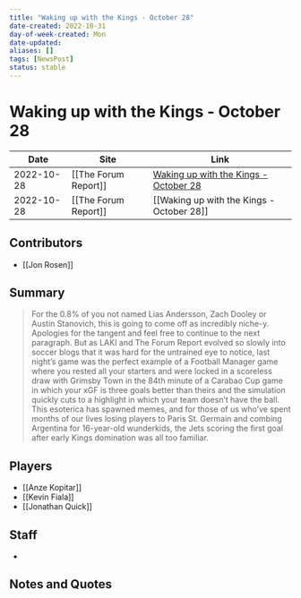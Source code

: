 ```yaml
---
title: "Waking up with the Kings - October 28"
date-created: 2022-10-31
day-of-week-created: Mon
date-updated: 
aliases: []
tags: [NewsPost]
status: stable
---
```


# Waking up with the Kings - October 28

| Date       | Site                 | Link                                                                                                     |
| ---------- | -------------------- | -------------------------------------------------------------------------------------------------------- |
| 2022-10-28 | [[The Forum Report]] | [Waking up with the Kings - October 28](https://theforumreport.com/waking-up-with-the-kings-october-28/) |
| 2022-10-28 | [[The Forum Report]] | [[Waking up with the Kings - October 28]]                                                                |

## Contributors
- [[Jon Rosen]]


## Summary
> For the 0.8% of you not named Lias Andersson, Zach Dooley or Austin Stanovich, this is going to come off as incredibly niche-y. Apologies for the tangent and feel free to continue to the next paragraph. But as LAKI and The Forum Report evolved so slowly into soccer blogs that it was hard for the untrained eye to notice, last night’s game was the perfect example of a Football Manager game where you rested all your starters and were locked in a scoreless draw with Grimsby Town in the 84th minute of a Carabao Cup game in which your xGF is three goals better than theirs and the simulation quickly cuts to a highlight in which your team doesn’t have the ball. This esoterica has spawned memes, and for those of us who’ve spent months of our lives losing players to Paris St. Germain and combing Argentina for 16-year-old wunderkids, the Jets scoring the first goal after early Kings domination was all too familiar.


## Players
- [[Anze Kopitar]]
- [[Kevin Fiala]]
- [[Jonathan Quick]]


## Staff
- 


## Notes and Quotes
> 

